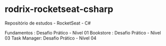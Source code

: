 # rodrix-rocketseat-csharp
Repositório de estudos - RocketSeat - C#


Fundamentos : Desafio Prático - Nível 01
Bookstore   : Desafio Prático - Nível 03
Task Manager: Desafio Prático - Nível 04
